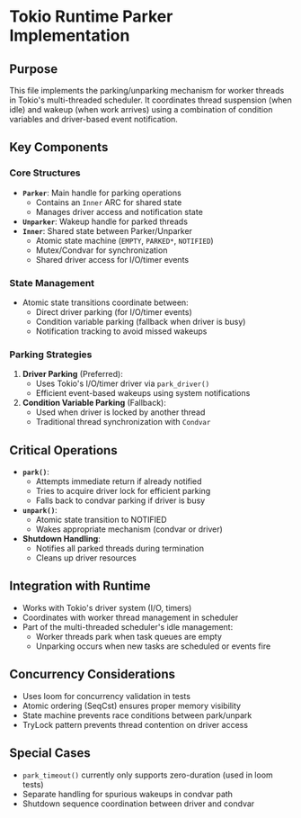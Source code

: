 # Tokio Runtime Parker Implementation

## Purpose
This file implements the parking/unparking mechanism for worker threads in Tokio's multi-threaded scheduler. It coordinates thread suspension (when idle) and wakeup (when work arrives) using a combination of condition variables and driver-based event notification.

## Key Components

### Core Structures
- **`Parker`**: Main handle for parking operations
  - Contains an `Inner` ARC for shared state
  - Manages driver access and notification state
- **`Unparker`**: Wakeup handle for parked threads
- **`Inner`**: Shared state between Parker/Unparker
  - Atomic state machine (`EMPTY`, `PARKED*`, `NOTIFIED`)
  - Mutex/Condvar for synchronization
  - Shared driver access for I/O/timer events

### State Management
- Atomic state transitions coordinate between:
  - Direct driver parking (for I/O/timer events)
  - Condition variable parking (fallback when driver is busy)
  - Notification tracking to avoid missed wakeups

### Parking Strategies
1. **Driver Parking** (Preferred):
   - Uses Tokio's I/O/timer driver via `park_driver()`
   - Efficient event-based wakeups using system notifications
2. **Condition Variable Parking** (Fallback):
   - Used when driver is locked by another thread
   - Traditional thread synchronization with `Condvar`

## Critical Operations
- **`park()`**: 
  - Attempts immediate return if already notified
  - Tries to acquire driver lock for efficient parking
  - Falls back to condvar parking if driver is busy
- **`unpark()`**:
  - Atomic state transition to NOTIFIED
  - Wakes appropriate mechanism (condvar or driver)
- **Shutdown Handling**:
  - Notifies all parked threads during termination
  - Cleans up driver resources

## Integration with Runtime
- Works with Tokio's driver system (I/O, timers)
- Coordinates with worker thread management in scheduler
- Part of the multi-threaded scheduler's idle management:
  - Worker threads park when task queues are empty
  - Unparking occurs when new tasks are scheduled or events fire

## Concurrency Considerations
- Uses loom for concurrency validation in tests
- Atomic ordering (SeqCst) ensures proper memory visibility
- State machine prevents race conditions between park/unpark
- TryLock pattern prevents thread contention on driver access

## Special Cases
- `park_timeout()` currently only supports zero-duration (used in loom tests)
- Separate handling for spurious wakeups in condvar path
- Shutdown sequence coordination between driver and condvar
